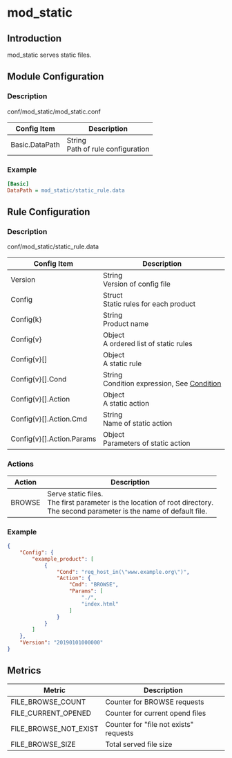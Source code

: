 # mod_static

## Introduction

mod_static serves static files.

## Module Configuration

### Description

conf/mod_static/mod_static.conf

| Config Item | Description                             |
| ----------- | --------------------------------------- |
| Basic.DataPath | String<br>Path of rule configuration |

### Example

```ini
[Basic]
DataPath = mod_static/static_rule.data
```

## Rule Configuration

### Description

conf/mod_static/static_rule.data

| Config Item | Description                                                  |
| ----------- | ------------------------------------------------------------ |
| Version     | String<br>Version of config file |
| Config      | Struct<br>Static rules for each product |
| Config{k}   | String<br>Product name |
| Config{v}   | Object<br>A ordered list of static rules |
| Config{v}[] | Object<br>A static rule |
| Config{v}[].Cond | String<br>Condition expression, See [Condition](../../condition/condition_grammar.md) |
| Config{v}[].Action | Object<br>A static action |
| Config{v}[].Action.Cmd | String<br>Name of static action |
| Config{v}[].Action.Params | Object<br>Parameters of static action |

### Actions

| Action                    | Description                        |
| ------------------------- | ---------------------------------- |
| BROWSE                    | Serve static files. <br>The first parameter is the location of root directory.<br> The second parameter is the name of default file.|

### Example

```json
{
    "Config": {
        "example_product": [
            {
                "Cond": "req_host_in(\"www.example.org\")",
                "Action": {
                    "Cmd": "BROWSE",
                    "Params": [
                        "./",
                        "index.html"
                    ]
                }
            }
        ]
    },
    "Version": "20190101000000"
}
```

## Metrics

| Metric                  | Description                            |
| ----------------------- |----------------------------------------|
| FILE_BROWSE_COUNT       | Counter for BROWSE requests            |
| FILE_CURRENT_OPENED     | Counter for current opend files        |
| FILE_BROWSE_NOT_EXIST   | Counter for "file not exists" requests |
| FILE_BROWSE_SIZE        | Total served file size                 |

